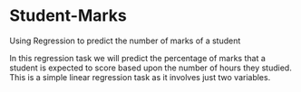 # Student-Marks
Using Regression to predict the number of marks of a student

In this regression task we will predict the percentage of
marks that a student is expected to score based upon the
number of hours they studied. This is a simple linear
regression task as it involves just two variables. 
